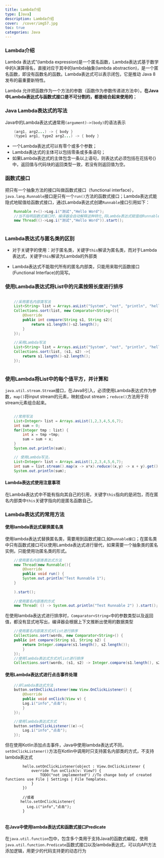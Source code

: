 ```yaml
---
title: Lambda介绍
type: [Java]
description: Lambda介绍
cover:  /cover/img57.jpg
toc: true
categories: Java
---
```


### Lambda介绍
Lambda 表达式”(lambda expression)是一个匿名函数，Lambda表达式基于数学中的λ演算得名，直接对应于其中的lambda抽象(lambda abstraction)，是一个匿名函数，即没有函数名的函数。Lambda表达式可以表示闭包，它是推动 Java 8 发布的最重要新特性。

Lambda 允许把函数作为一个方法的参数（函数作为参数传递进方法中）。**在Java中Lambda表达式与函数式接口是不可分割的，都是结合起来使用的**；

<!--more-->

### Java Lambda表达式的写法

Java中的Lambda表达式通常用`(argument)->(body)`的语法表示

```java
    (arg1, arg2...) -> { body }
    (type1 arg1, type2 arg2...) -> { body }
```

* 一个Lambda表达式可以有零个或多个参数；
* Lambda表达式的主体可以包括零条或多条语句；
* 如果Lambda表达式的主体包含一条以上语句，则表达式必须包括在花括号{}中，返回值与代码块的返回类型一致，若没有则返回值为空。


### 函数式接口
把只有一个抽象方法的接口叫做函数式接口（functional interface），`java.lang.Runnable`接口是只有一个`run()`方法的函数式接口；Lambda表达式能隐式地赋值给函数式接口，通过Lambda表达式创建`Runnable`接口引用如下：

```java
    Runnable r=()->Log.i("测试","Hello Word");
    //当不指明函数式接口时，编译器会自动解释这种转化,将Lambda表达式赋值给Runnable接口
    new Thread(()->Log.i("测试","Hello Word")).start();
 
```

###  Lambda表达式与匿名类的区别

* 对于关键字的使用：对于匿名类，关键字`this`解读为匿名类，而对于Lambda表达式，关键字`this`解读为Lambda的外部类

* Lambda表达式不能取代所有的匿名内部类，只能用来取代函数接口(Functional Interface)的简写。


### 使用Lambda表达式将List中的元素按照长度进行排序

```java
    
    //采用匿名内部类写法
    List<String> list = Arrays.asList("System", "out", "println", "hello");
    Collections.sort(list, new Comparator<String>(){
        @Override
        public int compare(String s1, String s2){
            return s1.length()-s2.length();
        }
    });
    
    //采用Lambda写法
    List<String> list = Arrays.asList("System", "out", "println", "hello");
    Collections.sort(list, (s1, s2) ->{
        return s1.length()-s2.length();
    });
            
```

### 使用Lambda将List中的每个值平方，并计算和

`java.util.stream.Stream`接口，在Java8引入，必须使用Lambda表达式作为参数，`map()`将input stream的元素，映射成out stream；`reduce()`方法用于将stream元素组合起来。

```java
    
    //常用写法
    List<Integer> list = Arrays.asList(1,2,3,4,5,6,7);
    int sum = 0;
    for(Integer tmp : list) {
        int x = tmp +tmp;
        sum = sum + x;
    }
    System.out.println(sum);

    // 使用Lambda写法，
    List<Integer> list = Arrays.asList(1,2,3,4,5,6,7);
    int sum = list.stream().map(x -> x*x).reduce((x,y) -> x + y).get();
    System.out.println(sum);


```


#### Lambda表达式使用注意事项

在Lambda表达式中不能有指向其自己的引用，关键字`this`指向的是闭包，而在匿名内部类中`this`关键字指向的是匿名函数自己，


### Lambda表达式的常用方法

#### 使用lambda表达式替换匿名类
使用lambda表达式替换匿名类，需要用到函数式接口,如`Runnable接口`；在匿名类中只有函数式接口可以使用Lambda表达式进行替代，如果需要一个抽象类的匿名实例，只能使用功匿名类的形式。

``` java
    //使用匿名内部类表达式方法
    new Thread(new Runnable(){
        @Override
        public void run() {
        System.out.println("Test Runnable 1");
    }
    
    ).start();
    
    //使用匿名内部类的方式
    new Thread( () -> System.out.println("Test Runnable 2") ).start();

```

在使用lambda表达式进行排序时，`Comparator<String>`中的参数类型以及返回值，都没有显式地写出，编译器会根据上下文推断出使用的数据类型    


```java
    //使用匿名内部类方式对list进行排序
    Collections.sort(words, new Comparator<String>() {
    public int compare(String s1, String s2) {
        return Integer.compare(s1.length(), s2.length());
        }
    });
    //使用lambda表达式方式对list进行排序
    Collections.sort(words, (s1, s2) -> Integer.compare(s1.length(), s2.length()));

```



#### 使用Lambda表达式进行点击事件处理

```java
    //非lambda表达式方法
    button.setOnClickListener(new View.OnClickListener() {
        @Override
        public void onClick(View v) {
        Log.i("info","点击");
        }
    });

    //使用lambda表达式方式
    button.setOnClickListener((e)->{
        Log.i("info","点击");
    });


```

但在使用Kotlin添加点击事件，Java中使用lambda表达式不同，`setOnClickListener()`方法在Kotlin中调用时只支持匿名内部类的方式，不支持lambda表达式

```
        hello.setOnClickListener(object : View.OnClickListener {
            override fun onClick(v: View?) {
                TODO("not implemented") //To change body of created functions use File | Settings | File Templates.
            }
        })
        
        //或者
       hello.setOnClickListener{
          Log.i("info","点击");
        }


```


#### 在Java中使用lambda表达式和函数式接口Predicate

在`java.util.function`包中，包含多个类用于支持Java的函数式编程，使用`java.util.function.Predicate`函数式接口以及lambda表达式，可以向API方法添加逻辑，用更少的代码支持更的动态行为








